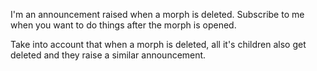 I'm an announcement raised when a morph is deleted. Subscribe to me when you want to do things after the morph is opened.Take into account that when a morph is deleted, all it's children also get deleted and they raise a similar announcement.